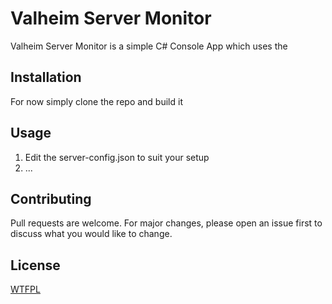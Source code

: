 # Valheim Server Monitor

Valheim Server Monitor is a simple C# Console App which uses the 

## Installation

For now simply clone the repo and build it

## Usage

1. Edit the server-config.json to suit your setup
2. ...

## Contributing
Pull requests are welcome. For major changes, please open an issue first to discuss what you would like to change.

## License
[WTFPL](http://www.wtfpl.net/)
